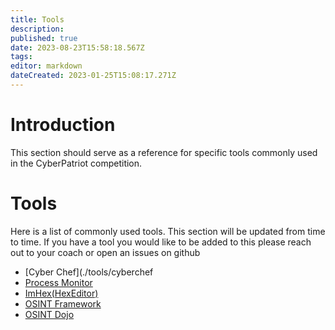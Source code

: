 ```yaml
---
title: Tools
description: 
published: true
date: 2023-08-23T15:58:18.567Z
tags: 
editor: markdown
dateCreated: 2023-01-25T15:08:17.271Z
---
```


# Introduction

This section should serve as a reference for specific tools commonly used in the CyberPatriot competition.


# Tools
Here is a list of commonly used tools. This section will be updated from time to time. If you have a tool you would like to be added to this please reach out to your coach or open an issues on github

- [Cyber Chef](./tools/cyberchef
- [Process Monitor](./tools/process-monitor)
- [ImHex(HexEditor)](./tools/imhex)
- [OSINT Framework](./tools/OSINTFramework)
- [OSINT Dojo](https://www.osintdojo.com/resources/)

